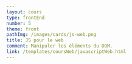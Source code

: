 ```yaml
---
layout: cours
type: frontEnd
number: 5
theme: front
pathImg: /images/cards/js-web.png
title: JS pour le web
comment: Manipuler les éléments du DOM.
link: /templates/coursWeb/javascriptWeb.html
---
```

